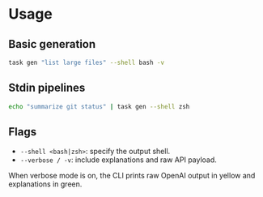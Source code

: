 # Usage

## Basic generation

```bash
task gen "list large files" --shell bash -v
```

## Stdin pipelines

```bash
echo "summarize git status" | task gen --shell zsh
```

## Flags

- `--shell <bash|zsh>`: specify the output shell.
- `--verbose / -v`: include explanations and raw API payload.

When verbose mode is on, the CLI prints raw OpenAI output in yellow and explanations in green.
